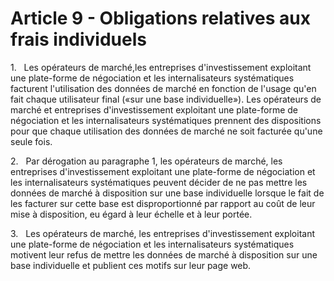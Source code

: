 # Article 9 - Obligations relatives aux frais individuels


1.   Les opérateurs de marché,les entreprises d'investissement exploitant une plate-forme de négociation et les internalisateurs systématiques facturent l'utilisation des données de marché en fonction de l'usage qu'en fait chaque utilisateur final («sur une base individuelle»). Les opérateurs de marché et entreprises d'investissement exploitant une plate-forme de négociation et les internalisateurs systématiques prennent des dispositions pour que chaque utilisation des données de marché ne soit facturée qu'une seule fois.

2.   Par dérogation au paragraphe 1, les opérateurs de marché, les entreprises d'investissement exploitant une plate-forme de négociation et les internalisateurs systématiques peuvent décider de ne pas mettre les données de marché à disposition sur une base individuelle lorsque le fait de les facturer sur cette base est disproportionné par rapport au coût de leur mise à disposition, eu égard à leur échelle et à leur portée.

3.   Les opérateurs de marché, les entreprises d'investissement exploitant une plate-forme de négociation et les internalisateurs systématiques motivent leur refus de mettre les données de marché à disposition sur une base individuelle et publient ces motifs sur leur page web.
